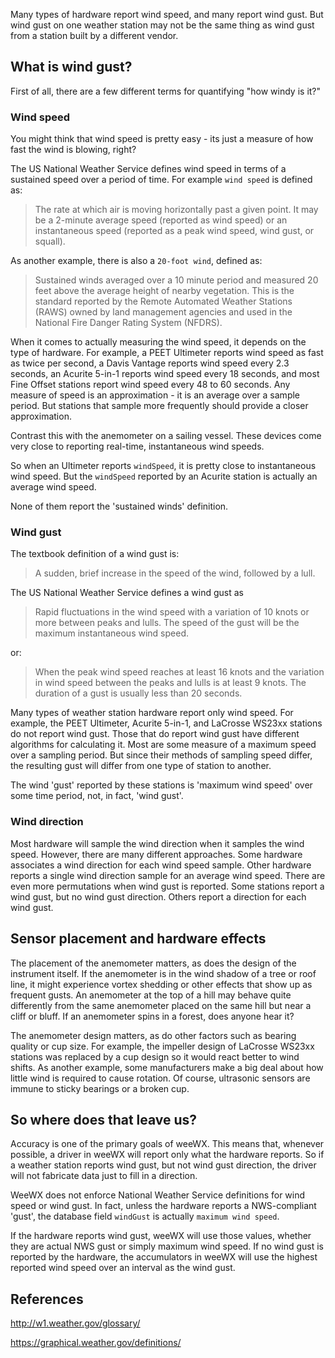 Many types of hardware report wind speed, and many report wind gust.  But wind gust on one weather station may not be the same thing as wind gust from a station built by a different vendor.

## What is wind gust?

First of all, there are a few different terms for quantifying "how windy is it?"

### Wind speed

You might think that wind speed is pretty easy - its just a measure of how fast the wind is blowing, right?

The US National Weather Service defines wind speed in terms of a sustained speed over a period of time.  For example `wind speed` is defined as:

> The rate at which air is moving horizontally past a given point. It may be a 2-minute average speed (reported as wind speed) or an instantaneous speed (reported as a peak wind speed, wind gust, or squall).

As another example, there is also a `20-foot wind`, defined as:

> Sustained winds averaged over a 10 minute period and measured 20 feet above the average height of nearby vegetation. This is the standard reported by the Remote Automated Weather Stations (RAWS) owned by land management agencies and used in the National Fire Danger Rating System (NFDRS).

When it comes to actually measuring the wind speed, it depends on the type of hardware.  For example, a PEET Ultimeter reports wind speed as fast as twice per second, a Davis Vantage reports wind speed every 2.3 seconds, an Acurite 5-in-1 reports wind speed every 18 seconds, and most Fine Offset stations report wind speed every 48 to 60 seconds.  Any measure of speed is an approximation - it is an average over a sample period.  But stations that sample more frequently should provide a closer approximation.

Contrast this with the anemometer on a sailing vessel.  These devices come very close to reporting real-time, instantaneous wind speeds.

So when an Ultimeter reports `windSpeed`, it is pretty close to instantaneous wind speed.  But the `windSpeed` reported by an Acurite station is actually an average wind speed.

None of them report the 'sustained winds' definition.

### Wind gust

The textbook definition of a wind gust is:

> A sudden, brief increase in the speed of the wind, followed by a lull.

The US National Weather Service defines a wind gust as

> Rapid fluctuations in the wind speed with a variation of 10 knots or more between peaks and lulls. The speed of the gust will be the maximum instantaneous wind speed.

or:

> When the peak wind speed reaches at least 16 knots and the variation in wind speed between the peaks and lulls is at least 9 knots. The duration of a gust is usually less than 20 seconds.

Many types of weather station hardware report only wind speed.  For example, the PEET Ultimeter, Acurite 5-in-1, and LaCrosse WS23xx stations do not report wind gust.  Those that do report wind gust have different algorithms for calculating it.  Most are some measure of a maximum speed over a sampling period.  But since their methods of sampling speed differ, the resulting gust will differ from one type of station to another.

The wind 'gust' reported by these stations is 'maximum wind speed' over some time period, not, in fact, 'wind gust'.

### Wind direction

Most hardware will sample the wind direction when it samples the wind speed.  However, there are many different approaches.  Some hardware associates a wind direction for each wind speed sample.  Other hardware reports a single wind direction sample for an average wind speed.  There are even more permutations when wind gust is reported.  Some stations report a wind gust, but no wind gust direction.  Others report a direction for each wind gust.

## Sensor placement and hardware effects

The placement of the anemometer matters, as does the design of the instrument itself.  If the anemometer is in the wind shadow of a tree or roof line, it might experience vortex shedding or other effects that show up as frequent gusts.  An anemometer at the top of a hill may behave quite differently from the same anemometer placed on the same hill but near a cliff or bluff.  If an anemometer spins in a forest, does anyone hear it?

The anemometer design matters, as do other factors such as bearing quality or cup size.  For example, the impeller design of LaCrosse WS23xx stations was replaced by a cup design so it would react better to wind shifts.  As another example, some manufacturers make a big deal about how little wind is required to cause rotation.  Of course, ultrasonic sensors are immune to sticky bearings or a broken cup.

## So where does that leave us?

Accuracy is one of the primary goals of weeWX.  This means that, whenever possible, a driver in weeWX will report only what the hardware reports.  So if a weather station reports wind gust, but not wind gust direction, the driver will not fabricate data just to fill in a direction.

WeeWX does not enforce National Weather Service definitions for wind speed or wind gust.  In fact, unless the hardware reports a NWS-compliant 'gust', the database field `windGust` is actually `maximum wind speed`.

If the hardware reports wind gust, weeWX will use those values, whether they are actual NWS gust or simply maximum wind speed.  If no wind gust is reported by the hardware, the accumulators in weeWX will use the highest reported wind speed over an interval as the wind gust.

## References

http://w1.weather.gov/glossary/

https://graphical.weather.gov/definitions/
